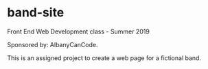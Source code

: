 # band-site 

Front End Web Development class - Summer 2019  
 
Sponsored by: AlbanyCanCode. 

This is an assigned project to create a web page for a fictional band.  
